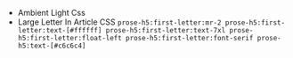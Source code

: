 - Ambient Light Css
- Large Letter In Article CSS
`prose-h5:first-letter:mr-2 prose-h5:first-letter:text-[#ffffff] prose-h5:first-letter:text-7xl prose-h5:first-letter:float-left prose-h5:first-letter:font-serif prose-h5:text-[#c6c6c4]`